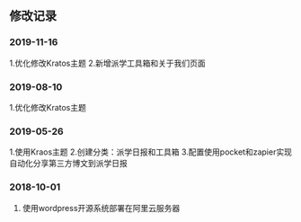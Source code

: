 ## 修改记录

### 2019-11-16
1.优化修改Kratos主题
2.新增派学工具箱和关于我们页面

### 2019-08-10
1.优化修改Kratos主题

### 2019-05-26
1.使用Kraos主题
2.创建分类：派学日报和工具箱
3.配置使用pocket和zapier实现自动化分享第三方博文到派学日报

### 2018-10-01
1. 使用wordpress开源系统部署在阿里云服务器
